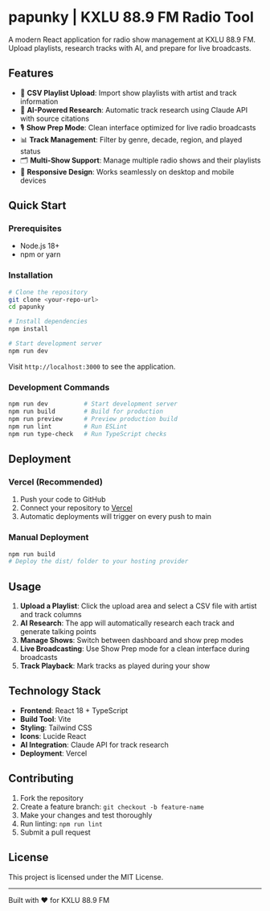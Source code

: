 # papunky | KXLU 88.9 FM Radio Tool

A modern React application for radio show management at KXLU 88.9 FM. Upload playlists, research tracks with AI, and prepare for live broadcasts.

## Features

- 📁 **CSV Playlist Upload**: Import show playlists with artist and track information
- 🤖 **AI-Powered Research**: Automatic track research using Claude API with source citations
- 🎙️ **Show Prep Mode**: Clean interface optimized for live radio broadcasts
- 📊 **Track Management**: Filter by genre, decade, region, and played status
- 🗂️ **Multi-Show Support**: Manage multiple radio shows and their playlists
- 📱 **Responsive Design**: Works seamlessly on desktop and mobile devices

## Quick Start

### Prerequisites
- Node.js 18+ 
- npm or yarn

### Installation
```bash
# Clone the repository
git clone <your-repo-url>
cd papunky

# Install dependencies
npm install

# Start development server
npm run dev
```

Visit `http://localhost:3000` to see the application.

### Development Commands
```bash
npm run dev          # Start development server
npm run build        # Build for production
npm run preview      # Preview production build
npm run lint         # Run ESLint
npm run type-check   # Run TypeScript checks
```

## Deployment

### Vercel (Recommended)
1. Push your code to GitHub
2. Connect your repository to [Vercel](https://vercel.com)
3. Automatic deployments will trigger on every push to main

### Manual Deployment
```bash
npm run build
# Deploy the dist/ folder to your hosting provider
```

## Usage

1. **Upload a Playlist**: Click the upload area and select a CSV file with artist and track columns
2. **AI Research**: The app will automatically research each track and generate talking points
3. **Manage Shows**: Switch between dashboard and show prep modes
4. **Live Broadcasting**: Use Show Prep mode for a clean interface during broadcasts
5. **Track Playback**: Mark tracks as played during your show

## Technology Stack

- **Frontend**: React 18 + TypeScript
- **Build Tool**: Vite
- **Styling**: Tailwind CSS
- **Icons**: Lucide React
- **AI Integration**: Claude API for track research
- **Deployment**: Vercel

## Contributing

1. Fork the repository
2. Create a feature branch: `git checkout -b feature-name`
3. Make your changes and test thoroughly
4. Run linting: `npm run lint`
5. Submit a pull request

## License

This project is licensed under the MIT License.

---

Built with ❤️ for KXLU 88.9 FM